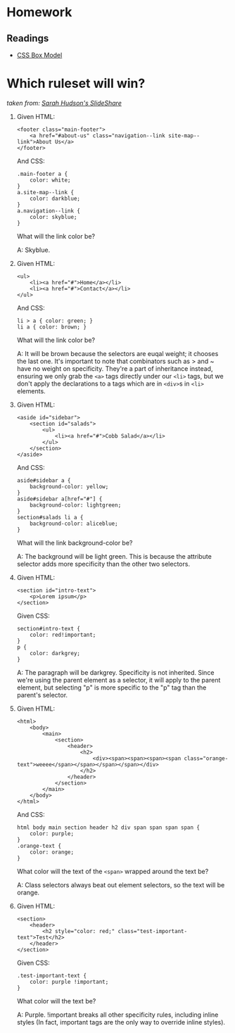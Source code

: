# Homework

## Readings
- [CSS Box Model](https://internetingishard.com/html-and-css/css-box-model/)

# Which ruleset will win?
_taken from: [Sarah Hudson's SlideShare](https://www.slideshare.net/shudson4/charlotte-fed-css-inheritance-and-specificity)_

1) Given HTML: 
    ```
    <footer class="main-footer">
        <a href="#about-us" class="navigation--link site-map--link">About Us</a>
    </footer>
    ```
    And CSS: 
    ```
    .main-footer a {
        color: white;
    }
    a.site-map--link {
        color: darkblue;
    }
    a.navigation--link {
        color: skyblue;
    }
    ```
    What will the link color be?

    A: Skyblue.

2) Given HTML: 
    ```
    <ul>
        <li><a href="#">Home</a></li>
        <li><a href="#">Contact</a></li>
    </ul>
    ```
    And CSS: 
    ```
    li > a { color: green; }
    li a { color: brown; }
    ```
    What will the link color be?

    A: It will be brown because the selectors are euqal weight; it chooses the last one. It's important to note that combinators such as > and ~ have no weight on specificity. They're a part of inheritance instead, ensuring we only grab the `<a>` tags directly under our `<li>` tags, but we don't apply the declarations to a tags which are in `<div>`s in `<li>` elements.

3) Given HTML: 
    ```
    <aside id="sidebar">
        <section id="salads">
            <ul>
                <li><a href="#">Cobb Salad</a></li>
            </ul>
        </section>
    </aside>

    ```
    And CSS:
    ```
    aside#sidebar a {
        background-color: yellow;
    }
    aside#sidebar a[href="#"] {
        background-color: lightgreen;
    }
    section#salads li a {
        background-color: aliceblue;
    }
    ```
    What will the link background-color be?

    A: The background will be light green. This is because the attribute selector adds more specificity than the other two selectors.

4) Given HTML: 
    ```
    <section id="intro-text">
        <p>Lorem ipsum</p>
    </section>
    ```
    Given CSS: 
    ```
    section#intro-text {
        color: red!important;
    }
    p {
        color: darkgrey;
    }
    ```
    A: The paragraph will be darkgrey. Specificity is not inherited. Since we're using the parent element as a selector, it will apply to the parent element, but selecting "p" is more specific to the "p" tag than the parent's selector.

5)  Given HTML: 
    ```
    <html>
        <body>
            <main>
                <section>
                    <header>
                        <h2>
                            <div><span><span><span><span class="orange-text">weeee</span></span></span></span></div>
                        </h2>
                    </header>
                </section>
            </main>
        </body>
    </html>
    ```
    And CSS: 
    ```
    html body main section header h2 div span span span span {
        color: purple;
    }
    .orange-text {
        color: orange;
    }
    ```
    What color will the text of the `<span>` wrapped around the text be?

    A: Class selectors always beat out element selectors, so the text will be orange.

6) Given HTML: 
    ```
    <section>
        <header>
            <h2 style="color: red;" class="test-important-text">Test</h2>
        </header>
    </section>
    ```
    Given CSS: 
    ```
    .test-important-text {
        color: purple !important;
    }
    ```
    What color will the text be?
    
    A: Purple. !important breaks all other specificity rules, including inline styles (In fact, important tags are the only way to override inline styles).

